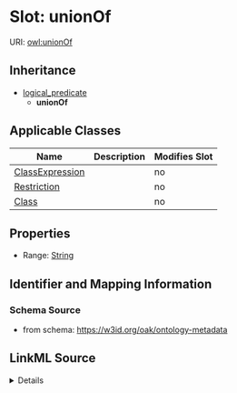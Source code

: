 

# Slot: unionOf

URI: [owl:unionOf](http://www.w3.org/2002/07/owl#unionOf)




## Inheritance

* [logical_predicate](logical_predicate.md)
    * **unionOf**






## Applicable Classes

| Name | Description | Modifies Slot |
| --- | --- | --- |
| [ClassExpression](ClassExpression.md) |  |  no  |
| [Restriction](Restriction.md) |  |  no  |
| [Class](Class.md) |  |  no  |







## Properties

* Range: [String](String.md)





## Identifier and Mapping Information







### Schema Source


* from schema: https://w3id.org/oak/ontology-metadata




## LinkML Source

<details>
```yaml
name: unionOf
from_schema: https://w3id.org/oak/ontology-metadata
rank: 1000
is_a: logical_predicate
slot_uri: owl:unionOf
alias: unionOf
domain_of:
- ClassExpression
range: string

```
</details>